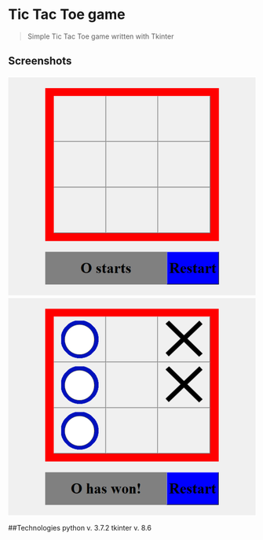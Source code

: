 # Tic Tac Toe game
> Simple Tic Tac Toe game written with Tkinter

## Screenshots
![Screen1](./IMG/Screenshot_1.png)
![Screen1](./IMG/Screenshot_2.png)

##Technologies 
python v. 3.7.2
tkinter v. 8.6

